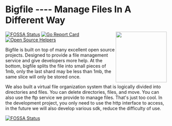 # Bigfile ---- Manage Files In A Different Way

<img align="right" width="159px" src="https://avatars3.githubusercontent.com/u/52916753">

[![FOSSA Status](https://app.fossa.io/api/projects/git%2Bgithub.com%2Fbigfile%2Fbigfile.svg?type=shield)](https://app.fossa.io/projects/git%2Bgithub.com%2Fbigfile%2Fbigfile?ref=badge_shield)
[![Go Report Card](https://goreportcard.com/badge/github.com/bigfile/bigfile)](https://goreportcard.com/report/github.com/bigfile/bigfile)
[![Open Source Helpers](https://www.codetriage.com/bigfile/bigfile/badges/users.svg)](https://www.codetriage.com/bigfile/bigfile)

Bigfile is built on top of many excellent open source projects. Designed to provide a file management service and give developers more help. At the bottom, bigfile splits the file into small pieces of 1mb, only the last shard may be less than 1mb, the same slice will only be stored once.

We also built a virtual file organization system that is logically divided into directories and files. You can delete directories, files, and move. You can also use the ftp service we provide to manage files. That's just too cool. In the development project, you only need to use the http interface to access, in the future we will also develop various sdk, reduce the difficulty of use.


[![FOSSA Status](https://app.fossa.io/api/projects/git%2Bgithub.com%2Fbigfile%2Fbigfile.svg?type=large)](https://app.fossa.io/projects/git%2Bgithub.com%2Fbigfile%2Fbigfile?ref=badge_large)
